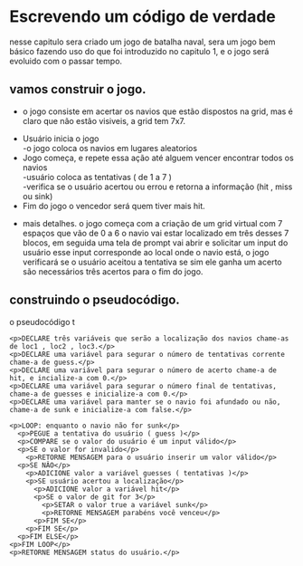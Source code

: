 # Escrevendo um código de verdade

nesse capitulo sera criado um jogo de batalha naval, sera um jogo bem básico fazendo uso do que foi introduzido no capitulo 1, e o jogo será evoluido
com o passar tempo.

## vamos construir o jogo.

- o jogo consiste em acertar os navios que estão dispostos na grid, mas é claro que não estão visiveis, a grid tem 7x7.
<ul>
  <li>Usuário inicia o jogo</br>-o jogo coloca os navios em lugares aleatorios</li>
  <li>Jogo começa, e repete essa ação até alguem vencer encontrar todos os navios
    </br> -usuário coloca as tentativas ( de 1 a 7 )
    </br>-verifica se o usuário acertou ou errou e retorna a informação (hit , miss ou sink)</li>
  <li>Fim do jogo o vencedor será quem tiver mais hit.</li>
</ul>

- mais detalhes.
o jogo começa com a criação de um grid virtual com 7 espaços que vão de 0 a 6 o navio vai estar localizado em três desses 7 blocos, em seguida uma tela
de prompt vai abrir e solicitar um input do usuário esse input corresponde ao local onde o navio está, o jogo verificará se o usuário aceitou a tentativa
se sim ele ganha um acerto são necessários três acertos para o fim do jogo.

## construindo o pseudocódigo.
o pseudocódigo t
````
<p>DECLARE três variáveis que serão a localização dos navios chame-as de loc1 , loc2 , loc3.</p>
<p>DECLARE uma variável para segurar o número de tentativas corrente chame-a de guess.</p>
<p>DECLARE uma variável para segurar o número de acerto chame-a de hit, e incialize-a com 0.</p>
<p>DECLARE uma variável para segurar o número final de tentativas, chame-a de guesses e inicialize-a com 0.</p>
<p>DECLARE uma variável para manter se o navio foi afundado ou não, chame-a de sunk e inicialize-a com false.</p>

<p>LOOP: enquanto o navio não for sunk</p>
  <p>PEGUE a tentativa do usuário ( guess )</p>
  <p>COMPARE se o valor do usuário é um input válido</p>
  <p>SE o valor for invalido</p>
    <p>RETORNE MENSAGEM para o usuário inserir um valor válido</p>
  <p>SE NÂO</p> 
    <p>ADICIONE valor a variável guesses ( tentativas )</p>
    <p>SE usuário acertou a localização</p> 
      <p>ADICIONE valor a variável hit</p>
      <p>SE o valor de git for 3</p> 
        <p>SETAR o valor true a variável sunk</p> 
        <p>RETORNE MENSAGEM parabéns você venceu</p>
      <p>FIM SE</p>
    <p>FIM SE</p>
  <p>FIM ELSE</p> 
<p>FIM LOOP</p>
<p>RETORNE MENSAGEM status do usuário.</p>
````

